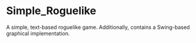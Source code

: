 # Simple_Roguelike
A simple, text-based roguelike game. Additionally, contains a Swing-based graphical implementation.
